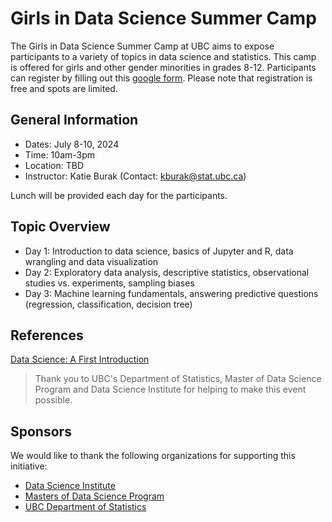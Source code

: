 # Girls in Data Science Summer Camp

The Girls in Data Science Summer Camp at UBC aims to expose participants to a variety of topics in data science and
statistics. This camp is offered for girls and other gender minorities in grades 8-12. Participants can register by filling out this [google form](https://docs.google.com/forms/d/18-gQnbGjFyLx-Jx5zv1aA10rydACKhDmVh1FBWJvqtA/edit). Please note that registration is free and spots are limited.

## General Information

- Dates: July 8-10, 2024
- Time: 10am-3pm 
- Location: TBD
- Instructor: Katie Burak (Contact: kburak@stat.ubc.ca)

Lunch will be provided each day for the participants.

## Topic Overview

- Day 1: Introduction to data science, basics of Jupyter and R, data wrangling and data visualization
- Day 2: Exploratory data analysis, descriptive statistics, observational studies vs. experiments, sampling biases
- Day 3: Machine learning fundamentals, answering predictive questions (regression, classification, decision tree)

## References 

[Data Science: A First Introduction](https://datasciencebook.ca/)

> Thank you to UBC's Department of Statistics, Master of Data Science Program and Data Science Institute for helping to make this event possible.

## Sponsors

We would like to thank the following organizations for supporting this initiative:
- [Data Science Institute](https://dsi.ubc.ca/)
- [Masters of Data Science Program](https://masterdatascience.ubc.ca/)
- [UBC Department of Statistics](https://www.stat.ubc.ca/)
